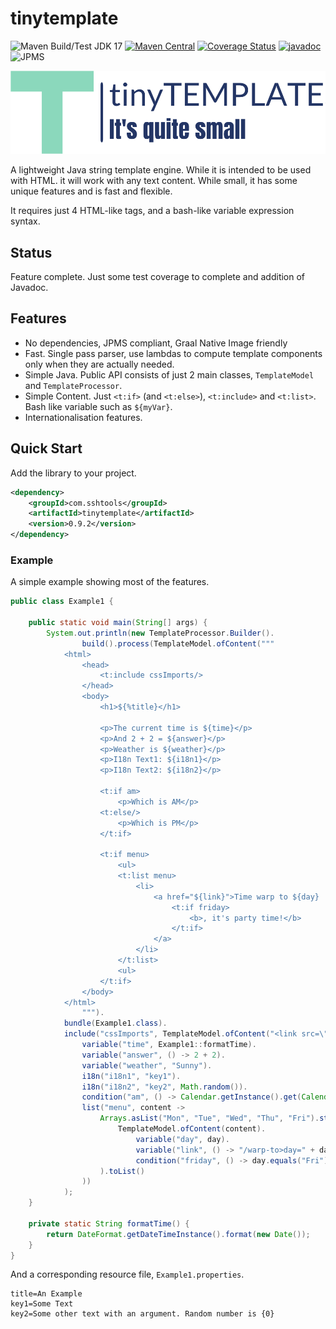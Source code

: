 # tinytemplate

![Maven Build/Test JDK 17](https://github.com/sshtools/tinytemplate/actions/workflows/maven.yml/badge.svg)
[![Maven Central](https://maven-badges.herokuapp.com/maven-central/com.sshtools/tinytemplate/badge.svg)](https://maven-badges.herokuapp.com/maven-central/com.sshtools/tinytemplate)
[![Coverage Status](https://coveralls.io/repos/github/sshtools/tinytemplate/badge.svg)](https://coveralls.io/github/sshtools/tinytemplate)
[![javadoc](https://javadoc.io/badge2/com.sshtools/tinytemplate/javadoc.svg)](https://javadoc.io/doc/com.sshtools/tinytemplate)
![JPMS](https://img.shields.io/badge/JPMS-com.sshtools.tinytemplate-purple) 


![TinyTemplate](src/main/web/logo-no-background.png)

A lightweight Java string template engine. While it is intended to be used with HTML. it 
will work with any text content. While small, it has some unique features and is fast and 
flexible.

It requires just 4 HTML-like tags, and a bash-like variable expression syntax.

## Status

Feature complete. Just some test coverage to complete and addition of Javadoc.

## Features

 * No dependencies, JPMS compliant, Graal Native Image friendly
 * Fast. Single pass parser, use lambdas to compute template components only when
   they are actually needed.
 * Simple Java. Public API consists of just 2 main classes, `TemplateModel` and `TemplateProcessor`.
 * Simple Content. Just `<t:if>` (and `<t:else>`), `<t:include>` and `<t:list>`. Bash like variable such as `${myVar}`.
 * Internationalisation features.       

## Quick Start

Add the library to your project.

```xml
<dependency>
    <groupId>com.sshtools</groupId>
    <artifactId>tinytemplate</artifactId>
    <version>0.9.2</version>
</dependency>
```

### Example

A simple example showing most of the features.

```java
public class Example1 {

    public static void main(String[] args) {
        System.out.println(new TemplateProcessor.Builder().
                build().process(TemplateModel.ofContent("""
            <html>
                <head>
                    <t:include cssImports/>
                </head>
                <body>
                    <h1>${%title}</h1>
                    
                    <p>The current time is ${time}</p>
                    <p>And 2 + 2 = ${answer}</p>
                    <p>Weather is ${weather}</p>
                    <p>I18n Text1: ${i18n1}</p>
                    <p>I18n Text2: ${i18n2}</p>
                    
                    <t:if am>
                        <p>Which is AM</p>
                    <t:else/>
                        <p>Which is PM</p>
                    </t:if>
                    
                    <t:if menu>
                        <ul>
                        <t:list menu>
                            <li>
                                <a href="${link}">Time warp to ${day}
                                    <t:if friday>
                                        <b>, it's party time!</b>
                                    </t:if>
                                </a>
                            </li>
                        </t:list>
                        <ul> 
                    </t:if>
                </body>
            </html>
                """).
            bundle(Example1.class).
            include("cssImports", TemplateModel.ofContent("<link src=\"styles.css\"/>")).
                variable("time", Example1::formatTime).
                variable("answer", () -> 2 + 2).
                variable("weather", "Sunny").
                i18n("i18n1", "key1").
                i18n("i18n2", "key2", Math.random()).
                condition("am", () -> Calendar.getInstance().get(Calendar.HOUR_OF_DAY) > 11).
                list("menu", content -> 
                    Arrays.asList("Mon", "Tue", "Wed", "Thu", "Fri").stream().map(day -> 
                        TemplateModel.ofContent(content).
                            variable("day", day).
                            variable("link", () -> "/warp-to>day=" + day).
                            condition("friday", () -> day.equals("Fri"))
                    ).toList()
                ))
            );
    }
    
    private static String formatTime() {
        return DateFormat.getDateTimeInstance().format(new Date());
    }
}

```

And a corresponding resource file, `Example1.properties`.

```
title=An Example
key1=Some Text
key2=Some other text with an argument. Random number is {0}
```

 

